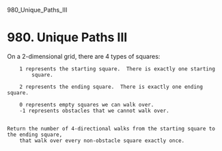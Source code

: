 980_Unique_Paths_III
# 980. Unique Paths III

On a 2-dimensional grid, there are 4 types of squares:

    
        1 represents the starting square.  There is exactly one starting
            square.
        
        2 represents the ending square.  There is exactly one ending square.
        
        0 represents empty squares we can walk over.
        -1 represents obstacles that we cannot walk over.
    

    Return the number of 4-directional walks from the starting square to the ending square,
        that walk over every non-obstacle square exactly once.